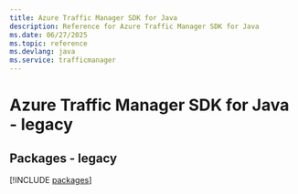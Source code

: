 ```yaml
---
title: Azure Traffic Manager SDK for Java
description: Reference for Azure Traffic Manager SDK for Java
ms.date: 06/27/2025
ms.topic: reference
ms.devlang: java
ms.service: trafficmanager
---
```

# Azure Traffic Manager SDK for Java - legacy
## Packages - legacy
[!INCLUDE [packages](traffic-manager-index.md)]